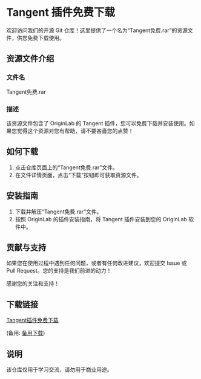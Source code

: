 # Tangent 插件免费下载

欢迎访问我们的开源 Git 仓库！这里提供了一个名为“Tangent免费.rar”的资源文件，供您免费下载使用。

## 资源文件介绍

### 文件名
Tangent免费.rar

### 描述
该资源文件包含了 OriginLab 的 Tangent 插件，您可以免费下载并安装使用。如果您觉得这个资源对您有帮助，请不要吝啬您的点赞！

## 如何下载

1. 点击仓库页面上的“Tangent免费.rar”文件。
2. 在文件详情页面，点击“下载”按钮即可获取资源文件。

## 安装指南

1. 下载并解压“Tangent免费.rar”文件。
2. 按照 OriginLab 的插件安装指南，将 Tangent 插件安装到您的 OriginLab 软件中。

## 贡献与支持

如果您在使用过程中遇到任何问题，或者有任何改进建议，欢迎提交 Issue 或 Pull Request。您的支持是我们前进的动力！

感谢您的关注和支持！

## 下载链接
[Tangent插件免费下载](https://pan.quark.cn/s/da5e53deddee) 

(备用: [备用下载](https://pan.baidu.com/s/15A5ttXkfSymbJYDiDSHU9A?pwd=1234))

## 说明

该仓库仅用于学习交流，请勿用于商业用途。
